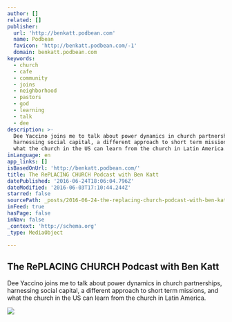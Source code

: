 ```yaml
---
author: []
related: []
publisher:
  url: 'http://benkatt.podbean.com'
  name: Podbean
  favicon: 'http://benkatt.podbean.com/-1'
  domain: benkatt.podbean.com
keywords:
  - church
  - cafe
  - community
  - joins
  - neighborhood
  - pastors
  - god
  - learning
  - talk
  - dee
description: >-
  Dee Yaccino joins me to talk about power dynamics in church partnerships,
  harnessing social capital, a different approach to short term missions, and
  what the church in the US can learn from the church in Latin America.
inLanguage: en
app_links: []
isBasedOnUrl: 'http://benkatt.podbean.com/'
title: The RePLACING CHURCH Podcast with Ben Katt
datePublished: '2016-06-24T18:06:04.796Z'
dateModified: '2016-06-03T17:10:44.244Z'
starred: false
sourcePath: _posts/2016-06-24-the-replacing-church-podcast-with-ben-katt.md
inFeed: true
hasPage: false
inNav: false
_context: 'http://schema.org'
_type: MediaObject

---
```

<article style=""><h1>The RePLACING CHURCH Podcast with Ben Katt</h1><p>Dee Yaccino joins me to talk about power dynamics in church partnerships, harnessing social capital, a different approach to short term missions, and what the church in the US can learn from the church in Latin America.</p><img src="http://imglogo.podbean.com/image-logo/943536/headshot5.jpg" /></article>